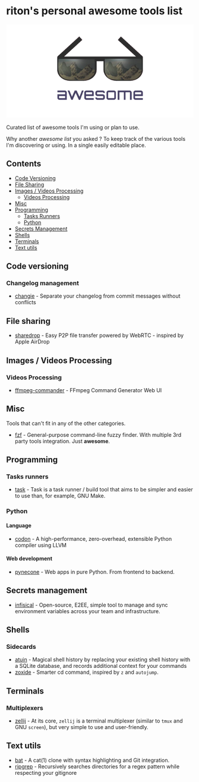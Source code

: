 # riton's personal awesome tools list

![awesome](images/awesome_logo.webp)

Curated list of awesome tools I'm using or plan to use.

Why another _awesome list_ you asked ? To keep track of the various tools I'm discovering or using. In a single easily editable place.

## Contents

* [Code Versioning](#code-versioning)
* [File Sharing](#file-sharing)
* [Images / Videos Processing](#images--videos-processing)
  * [Videos Processing](#videos-processing)
* [Misc](#misc)
* [Programming](#programming)
  * [Tasks Runners](#tasks-runners)
  * [Python](#python)
* [Secrets Management](#secrets-management)
* [Shells](#shells)
* [Terminals](#terminals)
* [Text utils](#text-utils)

## Code versioning

### Changelog management

* [changie](https://github.com/miniscruff/changie) - Separate your changelog from commit messages without conflicts

## File sharing

* [sharedrop](https://github.com/szimek/sharedrop) - Easy P2P file transfer powered by WebRTC - inspired by Apple AirDrop

## Images / Videos Processing

### Videos Processing

* [ffmpeg-commander](https://github.com/alfg/ffmpeg-commander) - FFmpeg Command Generator Web UI

## Misc

Tools that can't fit in any of the other categories.

* [fzf](https://github.com/junegunn/fzf) - General-purpose command-line fuzzy finder. With multiple 3rd party tools integration. Just **awesome**.

## Programming

### Tasks runners

* [task](https://github.com/go-task/task) - Task is a task runner / build tool that aims to be simpler and easier to use than, for example, GNU Make.

### Python

#### Language

* [codon](https://github.com/exaloop/codon) - A high-performance, zero-overhead, extensible Python compiler using LLVM

#### Web development

* [pynecone](https://github.com/pynecone-io/pynecone) - Web apps in pure Python. From frontend to backend.

## Secrets management

* [infisical](https://github.com/Infisical/infisical) - Open-source, E2EE, simple tool to manage and sync environment variables across your team and infrastructure.

## Shells

### Sidecards

* [atuin](https://github.com/ellie/atuin) - Magical shell history by replacing your existing shell history with a SQLite database, and records additional context for your commands
* [zoxide](https://github.com/ajeetdsouza/zoxide) - Smarter cd command, inspired by `z` and `autojump`.

## Terminals

### Multiplexers

* [zellij](https://github.com/zellij-org/zellij) - At its core, `zellij` is a terminal multiplexer (similar to `tmux` and GNU `screen`), but very simple to use and user-friendly.


## Text utils

* [bat](https://github.com/sharkdp/bat) -  A cat(1) clone with syntax highlighting and Git integration.
* [ripgrep](https://github.com/BurntSushi/ripgrep) - Recursively searches directories for a regex pattern while respecting your gitignore 